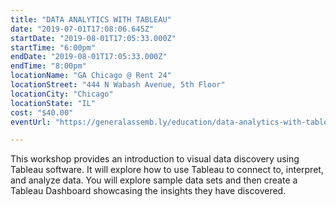 ```yaml
---
title: "DATA ANALYTICS WITH TABLEAU"
date: "2019-07-01T17:08:06.645Z"
startDate: "2019-08-01T17:05:33.000Z"
startTime: "6:00pm"
endDate: "2019-08-01T17:05:33.000Z"
endTime: "8:00pm"
locationName: "GA Chicago @ Rent 24"
locationStreet: "444 N Wabash Avenue, 5th Floor"
locationCity: "Chicago"
locationState: "IL"
cost: "$40.00"
eventUrl: "https://generalassemb.ly/education/data-analytics-with-tableau/chicago/78477"

---
```


This workshop provides an introduction to visual data discovery using Tableau software. It will explore how to use Tableau to connect to, interpret, and analyze data. You will explore sample data sets and then create a Tableau Dashboard showcasing the insights they have discovered.

